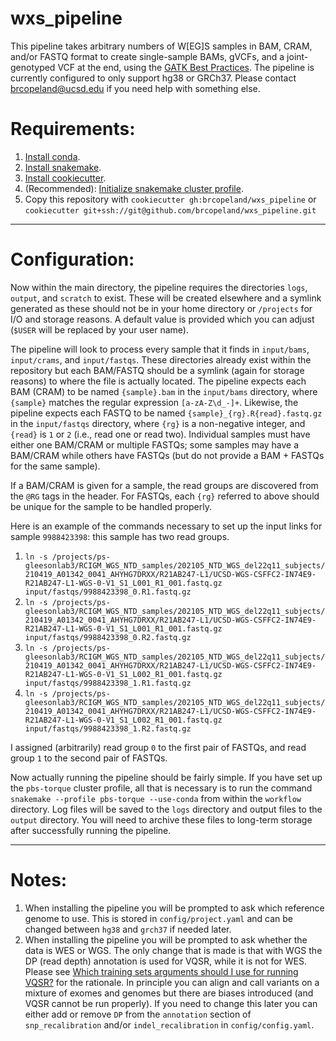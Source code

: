 # wxs_pipeline
This pipeline takes arbitrary numbers of W[EG]S samples in BAM, CRAM, and/or FASTQ format to create single-sample BAMs, gVCFs, and a joint-genotyped VCF at the end, using the [GATK Best Practices](https://gatk.broadinstitute.org/hc/en-us/articles/360035535932-Germline-short-variant-discovery-SNPs-Indels-).  The pipeline is currently configured to only support hg38 or GRCh37.  Please contact <brcopeland@ucsd.edu> if you need help with something else.

# Requirements:
1. [Install conda](https://docs.conda.io/en/latest/miniconda.html).
2. [Install snakemake](https://snakemake.readthedocs.io/en/stable/getting_started/installation.html).
3. [Install cookiecutter](https://cookiecutter.readthedocs.io/en/latest/installation.html#install-cookiecutter).
4. (Recommended): [Initialize snakemake cluster profile](https://github.com/brcopeland/pbs-torque).
5. Copy this repository with `cookiecutter gh:brcopeland/wxs_pipeline` or `cookiecutter git+ssh://git@github.com/brcopeland/wxs_pipeline.git`
---

# Configuration:
Now within the main directory, the pipeline requires the directories `logs`, `output`, and `scratch` to exist.  These will be created elsewhere and a symlink generated as these should not be in your home directory or `/projects` for I/O and storage reasons.  A default value is provided which you can adjust (`$USER` will be replaced by your user name).

The pipeline will look to process every sample that it finds in `input/bams`, `input/crams`, and `input/fastqs`.  These directories already exist within the repository but each BAM/FASTQ should be a symlink (again for storage reasons) to where the file is actually located.  The pipeline expects each BAM (CRAM) to be named `{sample}.bam` in the `input/bams` directory, where `{sample}` matches the regular expression `[a-zA-Z\d_-]+`.  Likewise, the pipeline expects each FASTQ to be named `{sample}_{rg}.R{read}.fastq.gz` in the `input/fastqs` directory, where `{rg}` is a non-negative integer, and `{read}` is `1` or `2` (i.e., read one or read two).  Individual samples must have either one BAM/CRAM or multiple FASTQs; some samples may have a BAM/CRAM while others have FASTQs (but do not provide a BAM + FASTQs for the same sample).

If a BAM/CRAM is given for a sample, the read groups are discovered from the `@RG` tags in the header.  For FASTQs, each `{rg}` referred to above should be unique for the sample to be handled properly.

Here is an example of the commands necessary to set up the input links for sample `9988423398`: this sample has two read groups.
1. `ln -s /projects/ps-gleesonlab3/RCIGM_WGS_NTD_samples/202105_NTD_WGS_del22q11_subjects/210419_A01342_0041_AHYHG7DRXX/R21AB247-L1/UCSD-WGS-CSFFC2-IN74E9-R21AB247-L1-WGS-0-V1_S1_L001_R1_001.fastq.gz input/fastqs/9988423398_0.R1.fastq.gz`
2. `ln -s /projects/ps-gleesonlab3/RCIGM_WGS_NTD_samples/202105_NTD_WGS_del22q11_subjects/210419_A01342_0041_AHYHG7DRXX/R21AB247-L1/UCSD-WGS-CSFFC2-IN74E9-R21AB247-L1-WGS-0-V1_S1_L001_R1_001.fastq.gz input/fastqs/9988423398_0.R2.fastq.gz`
3. `ln -s /projects/ps-gleesonlab3/RCIGM_WGS_NTD_samples/202105_NTD_WGS_del22q11_subjects/210419_A01342_0041_AHYHG7DRXX/R21AB247-L1/UCSD-WGS-CSFFC2-IN74E9-R21AB247-L1-WGS-0-V1_S1_L002_R1_001.fastq.gz input/fastqs/9988423398_1.R1.fastq.gz`
4. `ln -s /projects/ps-gleesonlab3/RCIGM_WGS_NTD_samples/202105_NTD_WGS_del22q11_subjects/210419_A01342_0041_AHYHG7DRXX/R21AB247-L1/UCSD-WGS-CSFFC2-IN74E9-R21AB247-L1-WGS-0-V1_S1_L002_R1_001.fastq.gz input/fastqs/9988423398_1.R2.fastq.gz`

I assigned (arbitrarily) read group `0` to the first pair of FASTQs, and read group `1` to the second pair of FASTQs.

Now actually running the pipeline should be fairly simple.  If you have set up the `pbs-torque` cluster profile, all that is necessary is to run the command `snakemake --profile pbs-torque --use-conda` from within the `workflow` directory.  Log files will be saved to the `logs` directory and output files to the `output` directory.  You will need to archive these files to long-term storage after successfully running the pipeline.

---

# Notes:
1.  When installing the pipeline you will be prompted to ask which reference genome to use.  This is stored in `config/project.yaml` and can be changed between `hg38` and `grch37` if needed later.
2.  When installing the pipeline you will be prompted to ask whether the data is WES or WGS.  The only change that is made is that with WGS the DP (read depth) annotation is used for VQSR, while it is not for WES.  Please see [Which training sets arguments should I use for running VQSR?](https://gatk.broadinstitute.org/hc/en-us/articles/4402736812443-Which-training-sets-arguments-should-I-use-for-running-VQSR-) for the rationale.  In principle you can align and call variants on a mixture of exomes and genomes but there are biases introduced (and VQSR cannot be run properly). If you need to change this later you can either add or remove `DP` from the `annotation` section of `snp_recalibration` and/or `indel_recalibration` in `config/config.yaml`.
